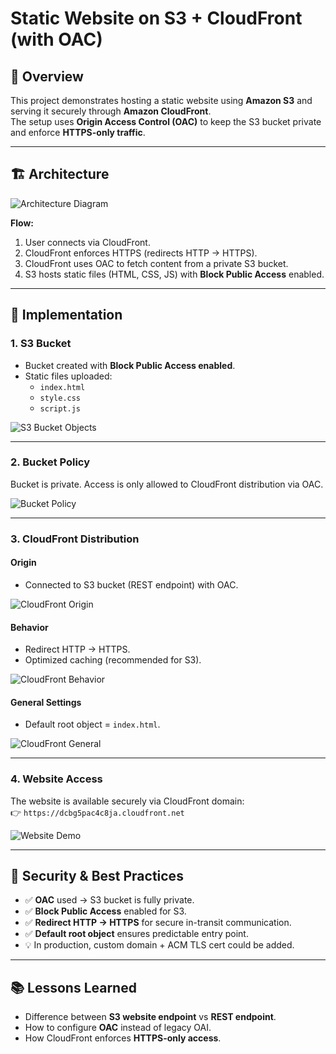 # Static Website on S3 + CloudFront (with OAC)

## 📌 Overview
This project demonstrates hosting a static website using **Amazon S3** and serving it securely through **Amazon CloudFront**.  
The setup uses **Origin Access Control (OAC)** to keep the S3 bucket private and enforce **HTTPS-only traffic**.

---

## 🏗 Architecture
![Architecture Diagram](./docs/diagram.jpg)

**Flow:**
1. User connects via CloudFront.  
2. CloudFront enforces HTTPS (redirects HTTP → HTTPS).  
3. CloudFront uses OAC to fetch content from a private S3 bucket.  
4. S3 hosts static files (HTML, CSS, JS) with **Block Public Access** enabled.  

---

## 🚀 Implementation

### 1. S3 Bucket
- Bucket created with **Block Public Access enabled**.  
- Static files uploaded:  
  - `index.html`  
  - `style.css`  
  - `script.js`  

![S3 Bucket Objects](./docs/bucket.png)

---

### 2. Bucket Policy
Bucket is private. Access is only allowed to CloudFront distribution via OAC.

![Bucket Policy](./docs/bucket_policy.png)

---

### 3. CloudFront Distribution
#### Origin
- Connected to S3 bucket (REST endpoint) with OAC.  

![CloudFront Origin](./docs/cfn_origin.png)

#### Behavior
- Redirect HTTP → HTTPS.  
- Optimized caching (recommended for S3).  

![CloudFront Behavior](./docs/cfn_behavior.png)

#### General Settings
- Default root object = `index.html`.  

![CloudFront General](./docs/cfn_general.png)

---

### 4. Website Access
The website is available securely via CloudFront domain:  
👉 `https://dcbg5pac4c8ja.cloudfront.net`

![Website Demo](./docs/website-test.png)

---

## 🔐 Security & Best Practices
- ✅ **OAC** used → S3 bucket is fully private.  
- ✅ **Block Public Access** enabled for S3.  
- ✅ **Redirect HTTP → HTTPS** for secure in-transit communication.  
- ✅ **Default root object** ensures predictable entry point.  
- 💡 In production, custom domain + ACM TLS cert could be added.  

---

## 📚 Lessons Learned
- Difference between **S3 website endpoint** vs **REST endpoint**.  
- How to configure **OAC** instead of legacy OAI.  
- How CloudFront enforces **HTTPS-only access**.  
